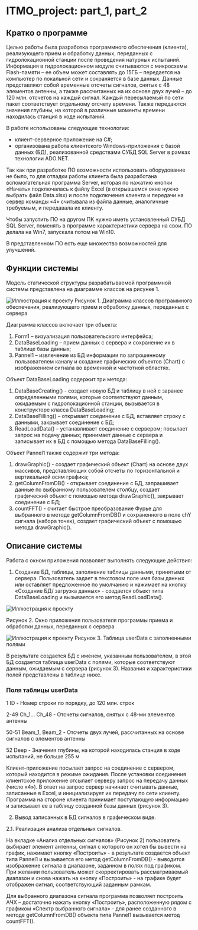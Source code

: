 # ITMO_project: part_1, part_2
## Кратко о программе
Целью работы была разработка программного обеспечения (клиента), реализующего прием и обработку данных, переданных с гидролокационной станции после проведения натурных испытаний. Информация в гидролокационном модуле считываются с микросхемы Flash-памяти – ее объем может составлять до 15ГБ – передается на компьютер по локальной сети и сохраняется в базе данных. Данные представляют собой временные отсчеты сигналов, снятых с 48 элементов антенны, а также рассчитанных на их основе двух лучей – до 120 млн. отсчетов на каждый сигнал. Каждый пересылаемый по сети пакет соответствует отдельному отсчету времени. Также передаются значения глубины, на которой в различные моменты времени находилась станция в ходе испытаний. 

В работе использованы следующие технологии:
- клиент-серверное приложение на C#;
- организована работа клиентского Windows-приложения с базой данных (БД), реализованной средствами СУБД SQL Server в рамках технологии ADO.NET.

Так как при разработке ПО возможности использовать оборудование не было, то для отладки работы клиента была разработана вспомогательная программа Server, которая по нажатию кнопки «Начать» подключалась к файлу Excel (в открывшемся окне нужно выбрать файл Data.xlsx) и после подключения клиента и передачи на сервер команды «4» считывала из файла данные, аналогичные требуемым, и передавала их клиенту.

Чтобы запустить ПО на другом ПК нужно иметь установленный СУБД SQL Server, поменять в программе характеристики сервера на свои. ПО делала на Win7, запускала потом на Win10.

В представленном ПО есть еще множество возможностей для улучшений.

 
## Функции системы

Модель статической структуры разрабатываемой программной системы представлена на диаграмме классов на рисунке 1.

![Иллюстрация к проекту](https://github.com/LanaLight2020/ITMO_project_part_1/blob/master/pictures/%D1%80%D0%B8%D1%81.1%20%D0%B4%D0%B8%D0%B0%D0%B3%D1%80%D0%B0%D0%BC%D0%BC%D0%B0%20%D0%BA%D0%BB%D0%B0%D1%81%D1%81%D0%BE%D0%B2.jpg) 
Рисунок 1. Диаграмма классов программного обеспечения, реализующего прием и обработку данных, переданных с сервера

Диаграмма классов включает три объекта:
1. Form1 – визуализация пользовательского интерфейса;
2. DataBaseLoading – прием данных с сервера и сохранение их в таблице базы данных;
3. Pannel1 – извлечение из БД информации по запрошенному пользователем каналу и создание графических объектов (Chart) с изображением сигнала во временной и частотной областях.

 Объект DataBaseLoading содержит три метода:
1. DataBaseCreating()  - создает новую БД и таблицу в ней с заранее определенными полями, которые соответствуют данным, ожидаемым с гидролокационной станции, вызывается в конструкторе класса DataBaseLoading;
2. DataBaseFilling() – открывает соединение с БД, вставляет строку с данными, закрывает соединение с БД;
3. ReadLoadData() – устанавливает соединение с сервером; посылает запрос на подачу данных; принимает данные с сервера и записывает их в БД с помощью метода DataBaseFilling().

Объект Pannel1 также содержит три метода:
1. drawGraphic()  - создает графический объект  (Chart) на основе двух массивов, представляющих собой отсчеты по горизонтальной и вертикальной осям графика;
2. getColumnFromDB()  -  открывает соединение с БД, запрашивает данные по выбранному пользователем столбцу, создает графический объект с помощью метода drawGraphic(), закрывает соединение с БД;
3. countFFT()  - считает быстрое преобразование Фурье для выбранного в методе getColumnFromDB() и сохраненного в поле chY сигнала (набора точек), создает графический объект с помощью метода drawGraphic().

## Описание системы

Работа с окном приложения позволяет выполнять следующие действия:
1. Создание БД, таблицы, заполнение таблицы данными, принятыми от сервера. 
Пользователь задает в текстовом поле имя базы данных или оставляет предложенное по умолчанию и нажимает на кнопку «Создание БД/ загрузка данных» - создается объект типа DataBaseLoading и вызывается его метод ReadLoadData(). 

 ![Иллюстрация к проекту](https://github.com/LanaLight2020/ITMO_project_part_1/blob/master/pictures/im2_window.jpg)

Рисунок 2. Окно приложения пользователя программы приема и обработки данных, переданных с сервера
 
![Иллюстрация к проекту](https://github.com/LanaLight2020/ITMO_project_part_1/blob/master/pictures/im3_table.jpg)
Рисунок 3. Таблица userData с заполненными полями

В результате создается БД с именем, указанным пользователем, в этой БД создается таблица userData с полями, которые соответствуют данным, ожидаемым с сервера (рисунок 3). Названия и характеристики полей представлены в таблице ниже.


### Поля таблицы userData

  1	ID	-	Номер строки по порядку, до 120 млн. строк

  2-49	Ch_1… Ch_48	-	Отсчеты сигналов, снятых с 48-ми элементов антенны

  50-51	Beam_1, Beam_2 	-	Отсчеты двух лучей, рассчитанных на основе сигналов с элементов антенны

  52	Deep	-	Значения глубины, на которой находилась станция в ходе испытаний, не больше 255 м

Клиент-приложение посылает запрос на соединение с сервером, который находится в режиме ожидания. После установки соединения клиентское приложение отсылает серверу запрос на передачу данных (число «4»). В ответ на запрос сервер начинает считывать данные, записанные в Excel, и инициализирует их передачу по сети клиенту. Программа на стороне клиента принимает поступающую информацию и записывает ее в таблицу созданной базы данных (рисунок 3).

2. Вывод записанных в БД сигналов в графическом виде.

2.1. Реализация анализа отдельных сигналов.

На вкладке «Анализ отдельных сигналов» (Рисунок 2) пользователь выбирает элемент антенны, сигнал с которого он хотел бы вывести на график, нажимает кнопку «Построить» - в результате создается объект типа Pannel1 и вызывается его метод getColumnFromDB() -  выводится изображение сигнала в диапазоне, заданном в полях под графиком. При желании пользователь может скорректировать рассматриваемый диапазон и снова нажать на кнопку «Построить» - на графике будет отображен сигнал, соответствующий заданным рамкам.

Для выбранного диапазона сигнала программа позволяет построить АЧХ – достаточно нажать кнопку «Построить», расположенную рядом с графиком «Спектр выбранного сигнала» - для ранее созданного в методе getColumnFromDB() объекта типа Pannel1 вызывается метод countFFT().

